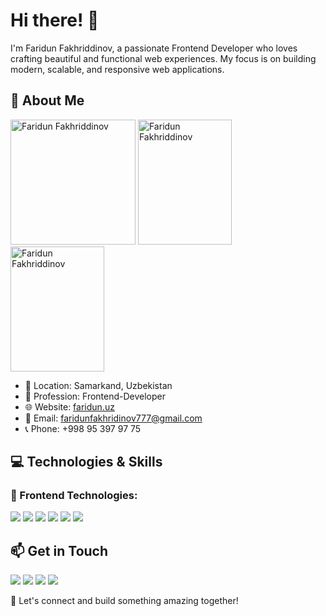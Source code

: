 # Hi there! 👋

I'm Faridun Fakhriddinov, a passionate Frontend Developer who loves crafting beautiful and functional web experiences. My focus is on building modern, scalable, and responsive web applications.

## 🚀 About Me

<p align="start">
  <img src="https://github.com/user-attachments/assets/d37899bc-8983-446a-96bb-9d2fda05f856" alt="Faridun Fakhriddinov" width="200" height="200"/>
  <img src="https://github.com/user-attachments/assets/e1ecb5c8-9800-4154-b5c1-6a84bd027549" alt="Faridun Fakhriddinov" width="150" height="200"/>
  <img src="https://github.com/user-attachments/assets/3d9fc86e-7b1e-4181-be7f-601377ac7fab" alt="Faridun Fakhriddinov" width="150" height="200"/>
</p>

- 📍 Location: Samarkand, Uzbekistan
- 💼 Profession: Frontend-Developer
- 🌐 Website: [faridun.uz](https://faridun.uz/)
- 📧 Email: faridunfakhridinov777@gmail.com
- 📞 Phone: +998 95 397 97 75

## 💻 Technologies & Skills

### 🚀 Frontend Technologies:

<p align="left">
  <img src="https://img.shields.io/badge/HTML5-E34F26?style=for-the-badge&logo=html5&logoColor=white" />
  <img src="https://img.shields.io/badge/CSS3-1572B6?style=for-the-badge&logo=css3&logoColor=white" />
  <img src="https://img.shields.io/badge/SCSS-CC6699?style=for-the-badge&logo=sass&logoColor=white" />
  <img src="https://img.shields.io/badge/Bootstrap%205-7952B3?style=for-the-badge&logo=bootstrap&logoColor=white" />
  <img src="https://img.shields.io/badge/JavaScript-F7DF1E?style=for-the-badge&logo=javascript&logoColor=black" />
  <img src="https://img.shields.io/badge/React-61DAFB?style=for-the-badge&logo=react&logoColor=black" />
</p>

## 📫 Get in Touch

<p align="left">
  <a href="https://github.com/Faridun11"><img src="https://img.shields.io/badge/GitHub-181717?style=for-the-badge&logo=github&logoColor=white" /></a>
  <a href="https://linkedin.com"><img src="https://img.shields.io/badge/LinkedIn-0077B5?style=for-the-badge&logo=linkedin&logoColor=white" /></a>
  <a href="https://twitter.com"><img src="https://img.shields.io/badge/Twitter-1DA1F2?style=for-the-badge&logo=twitter&logoColor=white" /></a>
  <a href="https://t.me/FARIDUN_11_o4_2oo9"><img src="https://img.shields.io/badge/Telegram-26A5E4?style=for-the-badge&logo=telegram&logoColor=white" /></a>
</p>

🚀 Let's connect and build something amazing together!

